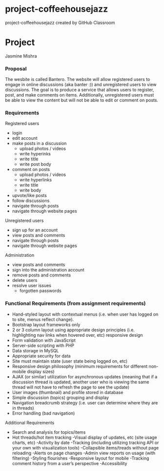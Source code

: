 # project-coffeehousejazz
project-coffeehousejazz created by GitHub Classroom


# Project #
Jasmine Mishra

### Proposal ###
The wesbite is called Bantero. The website will allow registered users to engage in online discussions (aka banter :)) and unregistered users to view discussions. The goal is to produce a service that allows users to register, post, and make comments on items. Additionally, unregistered users must be able to view the content but will not be able to edit or comment on posts. 

### Requirements ###
Registered users
- login
- edit account
- make posts in a discussion
  - upload photos / videos
  - write hyperinks
  - write title
  - write post body
- comment on posts
  - upload photos / videos
  - write hyperlinks
  - write title
  - write body
- upvote/like posts
- follow discussions
- navigate through posts
- navigate through website pages

Unregistered users
- sign up for an account
- view posts and comments
- navigate through posts
- navigate through website pages

Administration
- view posts and comments
- sign into the administration account
- remove posts and comments
- delete users
- resolve user issues
  - forgotten passwords

### Functional Requirements (from assignment requirements)
- Hand-styled layout with contextual menus (i.e. when user has logged on to site, menus reflect change). 
- Bootstrap layout frameworks only
- 2 or 3 column layout using appropriate design principles (i.e. highlighting nav links when hovered over, etc) responsive design
- Form validation with JavaScript
- Server-side scripting with PHP
- Data storage in MySQL
- Appropriate security for data
- Site must maintain state (user state being logged on, etc)
- Responsive design philosophy (minimum requirements for different non-mobile display sizes)
- AJAX (or similar) utilization for asynchronous updates (meaning that if a discussion thread is updated, another user who is viewing the same thread will not have to refresh the page to see the update)
- User images (thumbnail) and profile stored in database
- Simple discussion (topics) grouping and display
- Navigation breadcrumb strategy (i.e. user can determine where they are in threads)
- Error handling (bad navigation)

Additional Requirements
- Search and analysis for topics/items
- Hot threads/hot item tracking
-Visual display of updates, etc (site usage charts, etc)
-Activity by date
-Tracking (including utilizing tracking API or your own with visualization tools)
-Collapsible items/treads without page reloading
-Alerts on page changes
-Admin view reports on usage (with filtering)
-Styling flourishes
-Responsive layout for mobile
-Tracking comment history from a user’s perspective
-Accessibility
